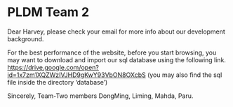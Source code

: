 # PLDM Team 2

Dear Harvey, please check your email for more info about our development background.

For the best performance of the website, before you start browsing, you may want to download and import our sql database using the following link.
 https://drive.google.com/open?id=1x7zm1XQZWzIVJHD9gKwY93VbON8OXcbS
(you may also find the sql file inside the directory ‘database’)

Sincerely,
Team-Two members DongMing, Liming, Mahda, Paru.
